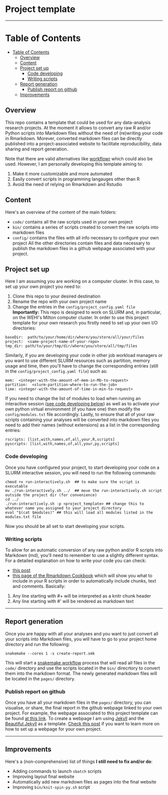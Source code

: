# Project template
---
# Table of Contents
- [Table of Contents](#table-of-contents)
  - [Overview](#overview)
  - [Content](#content)
  - [Project set up](#project-set-up)
    - [Code developing](#code-developing)
    - [Writing scripts](#writing-scripts)
  - [Report generation](#report-generation)
    - [Publish report on github](#publish-report-on-github)
  - [Improvements](#improvements)
## Overview
This repo contains a template that could be used for any data-analysis research projects. At the moment it allows to convert any raw R and/or Python scripts into Markdown files without the need of (re)writing your code in Rmarkdown. Morever, converted markdown files can be directly published into a project-associated website to facilitate reproducibility, data sharing and report generation. <br/>

Note that there are valid alternatives like [workflowr](https://github.com/workflowr/workflowr) which could also be used. However, I am personally developing this template aiming to:
1. Make it more customizable and more automated
2. Easily convert scripts in programming langauges other than R
3. Avoid the need of relying on Rmarkdown and Rstudio 

## Content
Here's an overview of the content of the main folders:
* `code/` contains all the raw scripts used in your own project
* `bin/` contains a series of scripts created to convert the raw scripts into markdown files
* `config/` contains the files with all info necessary to configure your own project
All the other directories contain files and data necessary to publish the markdown files in a github webpage associated with your project. 
##  Project set up
Here I am assuming you are working on a computer cluster. In this case, to set up your own project you need to:
1. Clone this repo to your desired destination
2. Rename the repo with your own project name
3. Change the entries in the `config/project_config.yaml file`
**Importantly:** This repo is designed to work on SLURM and, in particular, on the WEHI's Milton computer cluster. In order to use this project template for your own research you firstly need to set up your own I/O directories:
```
baseDir:  path/to/your/home/dir/where/you/store/all/your/files
project:  <same-project-name-of-your-repo>
tmp_dir: path/to/your/tmp/dir/where/you/store/all/tmp/files
```
Similarly, if you are developing your code in other job workload managers or you want to use different SLURM resources such as partition, memory usage and time, then you'll have to change the corresponding entries (still in the `config/project_config.yaml file`) such as:
```
mem:  <integer-with-the-amount-of-mem-in-Mb-to-request>
partition:  <slurm-partition-where-to-run-the-job>
time: <integer-with-the-amount-of-time-in-min-to-request>
```
If you need to change the list of modules to load when running an interactive session ([see code developing below](#code-developing)) as well as to activate your own python virtual environment (if you have one) then modify the `config/modules.txt` file accordingly. Lastly, to ensure that all of your raw scripts containing your analyses will be converted into markdown files you need to add their names (without extensions) as a list in the corresponding entries:
```
rscripts: [list,with,names,of,all,your,R,scripts]
pyscripts: [list,with,names,of,all,your,py,scripts]
```

### Code developing
Once you have configured your project, to start developing your code on a SLURM interactive session, you will need to run the following commands: 
```
chmod +x run-interactively.sh  ## to make sure the script is executable 
mv ./run-interactively.sh ../  ## move the run-interactively.sh script outside the project dir (for convenience)
cd ../ 
./run-interactively.sh -p <project_template> ## change this to whatever name you assigned to your project directory
eval "$(cat $modules)" ## this will load all modules listed in the modules.txt file
``` 
Now you should be all set to start developing your scripts.
### Writing scripts

To allow for an automatic conversion of any raw python and/or R scripts into Markdown (md), you'll need to remember to use a slightly different syntax. For a detailed explanation on how to write your code you can check:
* [this post](https://deanattali.com/2015/03/24/knitrs-best-hidden-gem-spin/)
* [this page of the Rmarkdown Cookbook](https://bookdown.org/yihui/rmarkdown-cookbook/spin.html)
which will show you what to include in your R scripts in order to automatically include chunks, text and comments. Basically:
1. Any line starting with #+ will be interpreted as a knitr chunk header
2. Any line starting with #' will be rendered as markdown text
   
---
## Report generation

Once you are happy with all your analyses and you want to just convert all your scripts into Markdown files, you will have to go to your project home directory and run the following:
```
snakemake --cores 1 -s create-report.smk

```
This will start a [snakemake workflow](https://snakemake.readthedocs.io/en/stable/) process that will read all files in the `code/` directory and use the scripts located in the `bin/` direcrtory to convert them into the markdown format. The newly generated markdown files will be located in the `pages/` directory.


### Publish report on github
Once you have all your markdown files in the `pages/` directory, you can visualise, or share, the final report in the github webpage linked to your own project. For example, the webpage associated to this project template can be found [at this link](https://dvespasiani.github.io/project_template/). To create a webpage I am using [Jekyll](https://jekyllrb.com/) and the [Beautiful Jekyll](https://beautifuljekyll.com/) as a template. [Check this post](https://mbounthavong.com/blog/2022/7/30/hosting-a-r-markdown-html-file-on-a-github-page) if you want to learn more on how to set up a webpage for your own project.

---

## Improvements
Here's a (non-comprehensive) list of things **I still need to fix and/or do**:
* Adding commands to launch `sbatch` scripts 
* Improving layout final website
* Automatically add new markdown files as pages into the final website
* Improving `bin/knit-spin-py.sh` script